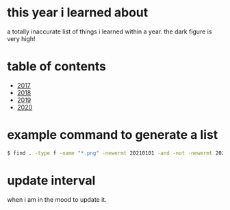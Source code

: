 # this year i learned about
a totally inaccurate list of things i learned within a year. the dark figure is very high!

# table of contents
* [2017](2017/README.md)
* [2018](2018/README.md)
* [2019](2019/README.md)
* [2020](2020/README.md)

# example command to generate a list
```bash
$ find . -type f -name "*.png" -newermt 20210101 -and -not -newermt 20220101 -exec ls -l "{}" + | sort --key="6,6M" --key="7,7n" > "README.md"
```

# update interval
when i am in the mood to update it.
